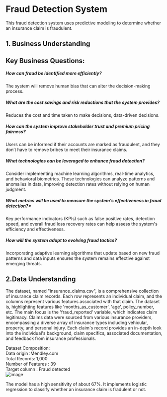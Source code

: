 # Fraud Detection System
This fraud detection system uses predictive modeling to determine whether an insurance claim is fraudulent.

## 1. Business Understanding

## Key Business Questions: 
##### How can fraud be identified more efficiently?
The system will remove human bias that can alter the decision-making process.
##### What are the cost savings and risk reductions that the system provides?
Reduces the cost and time taken to make decisions, data-driven decisions. 
##### How can the system improve stakeholder trust and premium pricing fairness?
Users can be informed if their accounts are marked as fraudulent, and they don’t have to remove bribes to meet their insurance claims. 
##### What technologies can be leveraged to enhance fraud detection?
 Consider implementing machine learning algorithms, real-time analytics, and behavioral biometrics. These technologies can analyze patterns and anomalies in data, improving detection rates without relying on human judgment.
##### What metrics will be used to measure the system's effectiveness in fraud detection?*
 Key performance indicators (KPIs) such as false positive rates, detection speed, and overall fraud loss recovery rates can help assess the system's efficiency and effectiveness.
##### How will the system adapt to evolving fraud tactics?
 Incorporating adaptive learning algorithms that update based on new fraud patterns and data inputs ensures the system remains effective against emerging threats.


## 2.Data Understanding
The dataset, named "insurance_claims.csv", is a comprehensive collection of insurance claim records. Each row represents an individual claim, and the columns represent various features associated with that claim. The dataset is, highlighting features like 'months_as_customer', 'age', policy_number, etc. The main focus is the 'fraud_reported' variable, which indicates claim legitimacy. Claims data were sourced from various insurance providers, encompassing a diverse array of insurance types including vehicular, property, and personal injury. Each claim's record provides an in-depth look into the individual's background, claim specifics, associated documentation, and feedback from insurance professionals.


Dataset Composition:<br>
Data origin :Mendley.com<br>
Total Records: 1,000<br>
Number of Features : 39 <br>
Target column : Fraud detected<br>
![image](https://github.com/user-attachments/assets/b3ce0475-10b8-406a-967c-375a64b86c53)


The model has a high sensitivity of about 67%. It implements logistic regression to classify whether an insurance claim is fradulent or not. 
